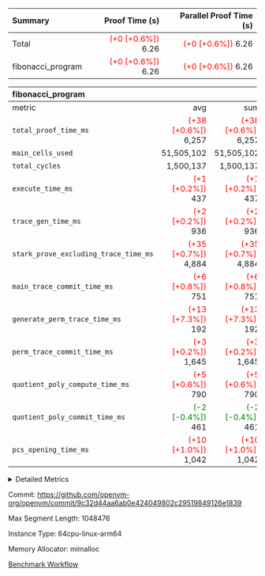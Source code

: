 | Summary | Proof Time (s) | Parallel Proof Time (s) |
|:---|---:|---:|
| Total | <span style='color: red'>(+0 [+0.6%])</span> 6.26 | <span style='color: red'>(+0 [+0.6%])</span> 6.26 |
| fibonacci_program | <span style='color: red'>(+0 [+0.6%])</span> 6.26 | <span style='color: red'>(+0 [+0.6%])</span> 6.26 |


| fibonacci_program |||||
|:---|---:|---:|---:|---:|
|metric|avg|sum|max|min|
| `total_proof_time_ms ` | <span style='color: red'>(+38 [+0.6%])</span> 6,257 | <span style='color: red'>(+38 [+0.6%])</span> 6,257 | <span style='color: red'>(+38 [+0.6%])</span> 6,257 | <span style='color: red'>(+38 [+0.6%])</span> 6,257 |
| `main_cells_used     ` |  51,505,102 |  51,505,102 |  51,505,102 |  51,505,102 |
| `total_cycles        ` |  1,500,137 |  1,500,137 |  1,500,137 |  1,500,137 |
| `execute_time_ms     ` | <span style='color: red'>(+1 [+0.2%])</span> 437 | <span style='color: red'>(+1 [+0.2%])</span> 437 | <span style='color: red'>(+1 [+0.2%])</span> 437 | <span style='color: red'>(+1 [+0.2%])</span> 437 |
| `trace_gen_time_ms   ` | <span style='color: red'>(+2 [+0.2%])</span> 936 | <span style='color: red'>(+2 [+0.2%])</span> 936 | <span style='color: red'>(+2 [+0.2%])</span> 936 | <span style='color: red'>(+2 [+0.2%])</span> 936 |
| `stark_prove_excluding_trace_time_ms` | <span style='color: red'>(+35 [+0.7%])</span> 4,884 | <span style='color: red'>(+35 [+0.7%])</span> 4,884 | <span style='color: red'>(+35 [+0.7%])</span> 4,884 | <span style='color: red'>(+35 [+0.7%])</span> 4,884 |
| `main_trace_commit_time_ms` | <span style='color: red'>(+6 [+0.8%])</span> 751 | <span style='color: red'>(+6 [+0.8%])</span> 751 | <span style='color: red'>(+6 [+0.8%])</span> 751 | <span style='color: red'>(+6 [+0.8%])</span> 751 |
| `generate_perm_trace_time_ms` | <span style='color: red'>(+13 [+7.3%])</span> 192 | <span style='color: red'>(+13 [+7.3%])</span> 192 | <span style='color: red'>(+13 [+7.3%])</span> 192 | <span style='color: red'>(+13 [+7.3%])</span> 192 |
| `perm_trace_commit_time_ms` | <span style='color: red'>(+3 [+0.2%])</span> 1,645 | <span style='color: red'>(+3 [+0.2%])</span> 1,645 | <span style='color: red'>(+3 [+0.2%])</span> 1,645 | <span style='color: red'>(+3 [+0.2%])</span> 1,645 |
| `quotient_poly_compute_time_ms` | <span style='color: red'>(+5 [+0.6%])</span> 790 | <span style='color: red'>(+5 [+0.6%])</span> 790 | <span style='color: red'>(+5 [+0.6%])</span> 790 | <span style='color: red'>(+5 [+0.6%])</span> 790 |
| `quotient_poly_commit_time_ms` | <span style='color: green'>(-2 [-0.4%])</span> 461 | <span style='color: green'>(-2 [-0.4%])</span> 461 | <span style='color: green'>(-2 [-0.4%])</span> 461 | <span style='color: green'>(-2 [-0.4%])</span> 461 |
| `pcs_opening_time_ms ` | <span style='color: red'>(+10 [+1.0%])</span> 1,042 | <span style='color: red'>(+10 [+1.0%])</span> 1,042 | <span style='color: red'>(+10 [+1.0%])</span> 1,042 | <span style='color: red'>(+10 [+1.0%])</span> 1,042 |



<details>
<summary>Detailed Metrics</summary>

| group | num_segments | keygen_time_ms | commit_exe_time_ms |
| --- | --- | --- | --- |
| fibonacci_program | 1 | 344 | 5 | 

| group | air_name | quotient_deg | interactions | constraints |
| --- | --- | --- | --- | --- |
| fibonacci_program | AccessAdapterAir<16> | 2 | 5 | 14 | 
| fibonacci_program | AccessAdapterAir<2> | 2 | 5 | 14 | 
| fibonacci_program | AccessAdapterAir<32> | 2 | 5 | 14 | 
| fibonacci_program | AccessAdapterAir<4> | 2 | 5 | 14 | 
| fibonacci_program | AccessAdapterAir<64> | 2 | 5 | 14 | 
| fibonacci_program | AccessAdapterAir<8> | 2 | 5 | 14 | 
| fibonacci_program | BitwiseOperationLookupAir<8> | 2 | 2 | 4 | 
| fibonacci_program | MemoryMerkleAir<8> | 2 | 4 | 40 | 
| fibonacci_program | PersistentBoundaryAir<8> | 2 | 3 | 6 | 
| fibonacci_program | PhantomAir | 2 | 3 | 5 | 
| fibonacci_program | Poseidon2PeripheryAir<BabyBearParameters>, 1> | 2 | 1 | 286 | 
| fibonacci_program | ProgramAir | 1 | 1 | 4 | 
| fibonacci_program | RangeTupleCheckerAir<2> | 1 | 1 | 4 | 
| fibonacci_program | VariableRangeCheckerAir | 1 | 1 | 4 | 
| fibonacci_program | VmAirWrapper<Rv32BaseAluAdapterAir, BaseAluCoreAir<4, 8> | 2 | 19 | 43 | 
| fibonacci_program | VmAirWrapper<Rv32BaseAluAdapterAir, LessThanCoreAir<4, 8> | 2 | 17 | 39 | 
| fibonacci_program | VmAirWrapper<Rv32BaseAluAdapterAir, ShiftCoreAir<4, 8> | 2 | 23 | 90 | 
| fibonacci_program | VmAirWrapper<Rv32BranchAdapterAir, BranchEqualCoreAir<4> | 2 | 11 | 25 | 
| fibonacci_program | VmAirWrapper<Rv32BranchAdapterAir, BranchLessThanCoreAir<4, 8> | 2 | 13 | 41 | 
| fibonacci_program | VmAirWrapper<Rv32CondRdWriteAdapterAir, Rv32JalLuiCoreAir> | 2 | 10 | 22 | 
| fibonacci_program | VmAirWrapper<Rv32HintStoreAdapterAir, Rv32HintStoreCoreAir> | 2 | 15 | 17 | 
| fibonacci_program | VmAirWrapper<Rv32JalrAdapterAir, Rv32JalrCoreAir> | 2 | 16 | 20 | 
| fibonacci_program | VmAirWrapper<Rv32LoadStoreAdapterAir, LoadSignExtendCoreAir<4, 8> | 2 | 18 | 33 | 
| fibonacci_program | VmAirWrapper<Rv32LoadStoreAdapterAir, LoadStoreCoreAir<4> | 2 | 17 | 38 | 
| fibonacci_program | VmAirWrapper<Rv32MultAdapterAir, DivRemCoreAir<4, 8> | 2 | 25 | 88 | 
| fibonacci_program | VmAirWrapper<Rv32MultAdapterAir, MulHCoreAir<4, 8> | 2 | 24 | 38 | 
| fibonacci_program | VmAirWrapper<Rv32MultAdapterAir, MultiplicationCoreAir<4, 8> | 2 | 19 | 26 | 
| fibonacci_program | VmAirWrapper<Rv32RdWriteAdapterAir, Rv32AuipcCoreAir> | 2 | 11 | 15 | 
| fibonacci_program | VmConnectorAir | 2 | 3 | 9 | 

| group | air_name | segment | rows | prep_cols | perm_cols | main_cols | cells |
| --- | --- | --- | --- | --- | --- | --- | --- |
| fibonacci_program | AccessAdapterAir<8> | 0 | 64 |  | 24 | 17 | 2,624 | 
| fibonacci_program | BitwiseOperationLookupAir<8> | 0 | 65,536 | 3 | 8 | 2 | 655,360 | 
| fibonacci_program | MemoryMerkleAir<8> | 0 | 512 |  | 20 | 32 | 26,624 | 
| fibonacci_program | PersistentBoundaryAir<8> | 0 | 64 |  | 12 | 20 | 2,048 | 
| fibonacci_program | PhantomAir | 0 | 2 |  | 12 | 6 | 36 | 
| fibonacci_program | Poseidon2PeripheryAir<BabyBearParameters>, 1> | 0 | 256 |  | 8 | 300 | 78,848 | 
| fibonacci_program | ProgramAir | 0 | 4,096 |  | 8 | 10 | 73,728 | 
| fibonacci_program | RangeTupleCheckerAir<2> | 0 | 524,288 | 2 | 8 | 1 | 4,718,592 | 
| fibonacci_program | VariableRangeCheckerAir | 0 | 262,144 | 2 | 8 | 1 | 2,359,296 | 
| fibonacci_program | VmAirWrapper<Rv32BaseAluAdapterAir, BaseAluCoreAir<4, 8> | 0 | 1,048,576 |  | 80 | 36 | 121,634,816 | 
| fibonacci_program | VmAirWrapper<Rv32BaseAluAdapterAir, LessThanCoreAir<4, 8> | 0 | 524,288 |  | 40 | 37 | 40,370,176 | 
| fibonacci_program | VmAirWrapper<Rv32BaseAluAdapterAir, ShiftCoreAir<4, 8> | 0 | 2 |  | 52 | 53 | 210 | 
| fibonacci_program | VmAirWrapper<Rv32BranchAdapterAir, BranchEqualCoreAir<4> | 0 | 262,144 |  | 48 | 26 | 19,398,656 | 
| fibonacci_program | VmAirWrapper<Rv32BranchAdapterAir, BranchLessThanCoreAir<4, 8> | 0 | 8 |  | 56 | 32 | 704 | 
| fibonacci_program | VmAirWrapper<Rv32CondRdWriteAdapterAir, Rv32JalLuiCoreAir> | 0 | 131,072 |  | 44 | 18 | 8,126,464 | 
| fibonacci_program | VmAirWrapper<Rv32HintStoreAdapterAir, Rv32HintStoreCoreAir> | 0 | 4 |  | 36 | 26 | 248 | 
| fibonacci_program | VmAirWrapper<Rv32JalrAdapterAir, Rv32JalrCoreAir> | 0 | 16 |  | 36 | 28 | 1,024 | 
| fibonacci_program | VmAirWrapper<Rv32LoadStoreAdapterAir, LoadStoreCoreAir<4> | 0 | 32 |  | 72 | 40 | 3,584 | 
| fibonacci_program | VmAirWrapper<Rv32RdWriteAdapterAir, Rv32AuipcCoreAir> | 0 | 16 |  | 28 | 21 | 784 | 
| fibonacci_program | VmConnectorAir | 0 | 2 | 1 | 12 | 4 | 32 | 

| group | segment | trace_gen_time_ms | total_proof_time_ms | total_cycles | total_cells | stark_prove_excluding_trace_time_ms | quotient_poly_compute_time_ms | quotient_poly_commit_time_ms | perm_trace_commit_time_ms | pcs_opening_time_ms | main_trace_commit_time_ms | main_cells_used | generate_perm_trace_time_ms | execute_time_ms |
| --- | --- | --- | --- | --- | --- | --- | --- | --- | --- | --- | --- | --- | --- | --- |
| fibonacci_program | 0 | 936 | 6,257 | 1,500,137 | 197,453,854 | 4,884 | 790 | 461 | 1,645 | 1,042 | 751 | 51,505,102 | 192 | 437 | 

</details>


Commit: https://github.com/openvm-org/openvm/commit/9c32d44aa6ab0e424049802c29519849126e1839

Max Segment Length: 1048476

Instance Type: 64cpu-linux-arm64

Memory Allocator: mimalloc

[Benchmark Workflow](https://github.com/openvm-org/openvm/actions/runs/12675558035)
